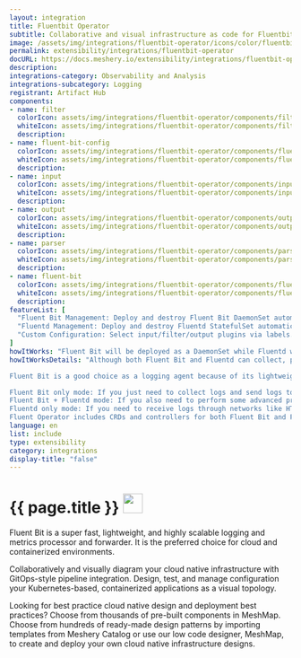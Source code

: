 ```yaml
---
layout: integration
title: Fluentbit Operator
subtitle: Collaborative and visual infrastructure as code for Fluentbit Operator
image: /assets/img/integrations/fluentbit-operator/icons/color/fluentbit-operator-color.svg
permalink: extensibility/integrations/fluentbit-operator
docURL: https://docs.meshery.io/extensibility/integrations/fluentbit-operator
description: 
integrations-category: Observability and Analysis
integrations-subcategory: Logging
registrant: Artifact Hub
components: 
- name: filter
  colorIcon: assets/img/integrations/fluentbit-operator/components/filter/icons/color/filter-color.svg
  whiteIcon: assets/img/integrations/fluentbit-operator/components/filter/icons/white/filter-white.svg
  description: 
- name: fluent-bit-config
  colorIcon: assets/img/integrations/fluentbit-operator/components/fluent-bit-config/icons/color/fluent-bit-config-color.svg
  whiteIcon: assets/img/integrations/fluentbit-operator/components/fluent-bit-config/icons/white/fluent-bit-config-white.svg
  description: 
- name: input
  colorIcon: assets/img/integrations/fluentbit-operator/components/input/icons/color/input-color.svg
  whiteIcon: assets/img/integrations/fluentbit-operator/components/input/icons/white/input-white.svg
  description: 
- name: output
  colorIcon: assets/img/integrations/fluentbit-operator/components/output/icons/color/output-color.svg
  whiteIcon: assets/img/integrations/fluentbit-operator/components/output/icons/white/output-white.svg
  description: 
- name: parser
  colorIcon: assets/img/integrations/fluentbit-operator/components/parser/icons/color/parser-color.svg
  whiteIcon: assets/img/integrations/fluentbit-operator/components/parser/icons/white/parser-white.svg
  description: 
- name: fluent-bit
  colorIcon: assets/img/integrations/fluentbit-operator/components/fluent-bit/icons/color/fluent-bit-color.svg
  whiteIcon: assets/img/integrations/fluentbit-operator/components/fluent-bit/icons/white/fluent-bit-white.svg
  description: 
featureList: [
  "Fluent Bit Management: Deploy and destroy Fluent Bit DaemonSet automatically.",
  "Fluentd Management: Deploy and destroy Fluentd StatefulSet automatically.",
  "Custom Configuration: Select input/filter/output plugins via labels."
]
howItWorks: "Fluent Bit will be deployed as a DaemonSet while Fluentd will be deployed as a StatefulSet. "
howItWorksDetails: "Although both Fluent Bit and Fluentd can collect, process(parse and filter) and then forward log to the final destinations, still they have strengths in different aspects.

Fluent Bit is a good choice as a logging agent because of its lightweight and efficiency, while Fluentd is more powerful to perform advanced processing on logs because of its rich plugins.

Fluent Bit only mode: If you just need to collect logs and send logs to the final destinations, all you need is Fluent Bit.
Fluent Bit + Fluentd mode: If you also need to perform some advanced processing on the logs collected or send to more sinks, then you also need Fluentd.
Fluentd only mode: If you need to receive logs through networks like HTTP or Syslog and then process and send the log to the final sinks, you only need Fluentd.
Fluent Operator includes CRDs and controllers for both Fluent Bit and Fluentd which allows you to config your log processing pipelines in the 3 modes mentioned above as you wish."
language: en
list: include
type: extensibility
category: integrations
display-title: "false"
---
```

<h1>{{ page.title }} <img src="{{ page.image }}" style="width: 35px; height: 35px;" /></h1>

<p>
Fluent Bit is a super fast, lightweight, and highly scalable logging and metrics processor and forwarder. It is the preferred choice for cloud and containerized environments.
</p>
<p>
    Collaboratively and visually diagram your cloud native infrastructure with GitOps-style pipeline integration. Design, test, and manage configuration your Kubernetes-based, containerized applications as a visual topology.
</p>
<p>
    Looking for best practice cloud native design and deployment best practices? Choose from thousands of pre-built components in MeshMap. Choose from hundreds of ready-made design patterns by importing templates from Meshery Catalog or use our low code designer, MeshMap, to create and deploy your own cloud native infrastructure designs.
</p>
